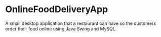 # OnlineFoodDeliveryApp
A small desktop application that a restaurant can have so the customers order their food online using Java Swing and MySQL. 
